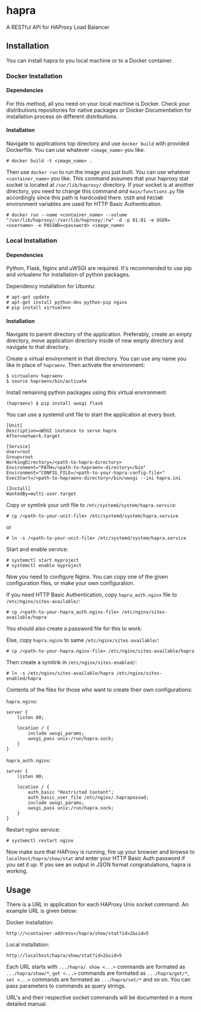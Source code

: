 # hapra
A RESTful API for HAProxy Load Balancer

## Installation

You can install hapra to you local machine or to a Docker container.

### Docker Installation

#### Dependencies

For this method, all you need on your local machine is Docker. Check
your distributions repositories for native packages or Docker
Documentation for installation process on different distributions.

#### Installation

Navigate to applications top directory and use `docker build` with
provided Dockerfile. You can use whatever `<image_name>` you like.

```
# docker build -t <image_name> .
```

Then use `docker run` to run the image you just built. You can use
whatever `<container_name>` you like. This command assumes that your
haproxy stat socket is located at `/var/lib/haproxy/` directory. If
your socket is at another directory, you need to change this command
*and* `main/functions.py` file accordingly since this path is hardcoded
there. `USER` and `PASSWD` environment variables are used for HTTP
Basic Authentication.

```
# docker run --name <container_name> --volume "/var/lib/haproxy/:/var/lib/haproxy/:rw" -d -p 81:81 -e USER=<username> -e PASSWD=<password> <image_name>
```

### Local Installation

#### Dependencies

Python, Flask, Nginx and uWSGI are required. It's recommended to use
pip and virtualenv for installation of python packages.

Dependency installation for Ubuntu:

```
# apt-get update
# apt-get install python-dev python-pip nginx
# pip install virtualenv
```

#### Installation

Navigate to parent directory of the application. Preferably, create an
empty directory, move application directory inside of new empty
directory and navigate to that directory.

Create a virtual environment in that directory. You can use any name
you like in place of `hapraenv`. Then activate the environment:

```
$ virtualenv hapraenv
$ source hapraenv/bin/activate
```

Install remaining python packages using this virtual environment:

```
(hapraenv) $ pip install uwsgi flask
```

You can use a systemd unit file to start the application at every boot.

```
[Unit]
Description=uWSGI instance to serve hapra
After=network.target

[Service]
User=root
Group=root
WorkingDirectory=/<path-to-hapra-directory>
Environment="PATH=/<path-to-hapraenv-directory>/bin"
Environment="CONFIG_FILE=/<path-to-your-hapra-config-file>"
ExecStart=/<path-to-hapraenv-directory>/bin/uwsgi --ini hapra.ini

[Install]
WantedBy=multi-user.target
```

Copy or symlink your unit file to `/etc/systemd/system/hapra.service`:

```
# cp /<path-to-your-unit-file> /etc/systemd/system/hapra.service
```
or
```
# ln -s /<path-to-your-unit-file> /etc/systemd/system/hapra.service
```

Start and enable service:
```
# systemctl start myproject
# systemctl enable myproject
```

Now you need to configure Nginx. You can copy one of the given
configuration files, or make your own configuration.

If you need HTTP Basic Authentication, copy `hapra_auth.nginx` file to `/etc/nginx/sites-available/`:

```
# cp /<path-to-your-hapra_auth.nginx-file> /etc/nginx/sites-available/hapra
```
You should also create a password file for this to work:


Else, copy `hapra.nginx` to same `/etc/nginx/sites-available/`:

```
# cp /<path-to-your-hapra.nginx-file> /etc/nginx/sites-available/hapra
```

Then create a symlink in `/etc/nginx/sites-enabled/`:

```
# ln -s /etc/nginx/sites-available/hapra /etc/nginx/sites-enabled/hapra
```

Contents of the files for those who want to create their own configurations:

`hapra.nginx`:

```
server {
	listen 80;

	location / {
		include uwsgi_params;
		uwsgi_pass unix:/run/hapra.sock;
	}
}
```

`hapra_auth.nginx`:

```
server {
	listen 80;

	location / {
		auth_basic "Restricted Content";
		auth_basic_user_file /etc/nginx/.haprapasswd;
		include uwsgi_params;
		uwsgi_pass unix:/run/hapra.sock;
	}
}
```

Restart nginx service:

```
# systemctl restart nginx
```

Now make sure that HAProxy is running, fire up your browser and browse
to `localhost/hapra/show/stat` and enter your HTTP Basic Auth password
if you set it up. If you see an output in JSON format congratulations,
hapra is working.

## Usage

There is a URL in application for each HAProxy Unix socket command. An
example URL is given below:

Docker installation:
```
http://<container-address>/hapra/show/stat?id=2&sid=5
```

Local installation:
```
http://localhost/hapra/show/stat?id=2&sid=5
```

Each URL starts with `.../hapra/`. `show <...>` commands are formated as
`.../hapra/show/*`, `get <...>` commands are formated as 
`.../hapra/get/*`, `set <...>` commands are formated as 
`.../hapra/set/*` and so on. You can pass parameters to commands as 
query strings.

URL's and their respective socket commands will be documented in a
more detailed manual.
